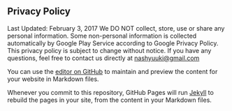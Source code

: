 ## Privacy Policy


Last Updated: February 3, 2017 
We DO NOT collect, store, use or share any personal information. 
Some non-personal information is collected automatically by Google Play Service according to Google Privacy Policy. 
This privacy policy is subject to change without notice.
If you have any questions, feel free to contact us directly at nashyuuki@gmail.com


You can use the [editor on GitHub](https://github.com/nashyuuki/htm/edit/master/index.md) to maintain and preview the content for your website in Markdown files.

Whenever you commit to this repository, GitHub Pages will run [Jekyll](https://jekyllrb.com/) to rebuild the pages in your site, from the content in your Markdown files.

